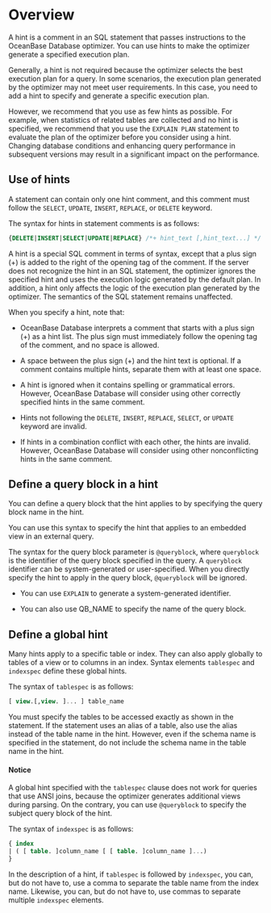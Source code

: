 # Overview

A hint is a comment in an SQL statement that passes instructions to the OceanBase Database optimizer. You can use hints to make the optimizer generate a specified execution plan.

Generally, a hint is not required because the optimizer selects the best execution plan for a query. In some scenarios, the execution plan generated by the optimizer may not meet user requirements. In this case, you need to add a hint to specify and generate a specific execution plan.

However, we recommend that you use as few hints as possible. For example, when statistics of related tables are collected and no hint is specified, we recommend that you use the `EXPLAIN PLAN` statement to evaluate the plan of the optimizer before you consider using a hint. Changing database conditions and enhancing query performance in subsequent versions may result in a significant impact on the performance.

## Use of hints

A statement can contain only one hint comment, and this comment must follow the `SELECT`, `UPDATE`, `INSERT`, `REPLACE`, or `DELETE` keyword.

The syntax for hints in statement comments is as follows:

```sql
{DELETE|INSERT|SELECT|UPDATE|REPLACE} /*+ hint_text [,hint_text...] */
```

A hint is a special SQL comment in terms of syntax, except that a plus sign (+) is added to the right of the opening tag of the comment. If the server does not recognize the hint in an SQL statement, the optimizer ignores the specified hint and uses the execution logic generated by the default plan. In addition, a hint only affects the logic of the execution plan generated by the optimizer. The semantics of the SQL statement remains unaffected.

When you specify a hint, note that:

* OceanBase Database interprets a comment that starts with a plus sign (+) as a hint list. The plus sign must immediately follow the opening tag of the comment, and no space is allowed.

* A space between the plus sign (+) and the hint text is optional. If a comment contains multiple hints, separate them with at least one space.

* A hint is ignored when it contains spelling or grammatical errors. However, OceanBase Database will consider using other correctly specified hints in the same comment.

* Hints not following the `DELETE`, `INSERT`, `REPLACE`, `SELECT`, or `UPDATE` keyword are invalid.

* If hints in a combination conflict with each other, the hints are invalid. However, OceanBase Database will consider using other nonconflicting hints in the same comment.

## Define a query block in a hint

You can define a query block that the hint applies to by specifying the query block name in the hint.

You can use this syntax to specify the hint that applies to an embedded view in an external query.

The syntax for the query block parameter is `@queryblock`, where `queryblock` is the identifier of the query block specified in the query. A `queryblock` identifier can be system-generated or user-specified. When you directly specify the hint to apply in the query block, `@queryblock` will be ignored.

* You can use `EXPLAIN` to generate a system-generated identifier.

* You can also use QB_NAME to specify the name of the query block.

## Define a global hint

Many hints apply to a specific table or index. They can also apply globally to tables of a view or to columns in an index. Syntax elements `tablespec` and `indexspec` define these global hints.

The syntax of `tablespec` is as follows:

```sql
[ view.[,view. ]... ] table_name
```

You must specify the tables to be accessed exactly as shown in the statement. If the statement uses an alias of a table, also use the alias instead of the table name in the hint. However, even if the schema name is specified in the statement, do not include the schema name in the table name in the hint.

  <main id="notice" type='notice'>
    <h4>Notice</h4>
    <p>A global hint specified with the <code>tablespec</code> clause does not work for queries that use ANSI joins, because the optimizer generates additional views during parsing. On the contrary, you can use <code>@queryblock</code> to specify the subject query block of the hint. </p>
  </main>

The syntax of `indexspec` is as follows:

```sql
{ index
| ( [ table. ]column_name [ [ table. ]column_name ]...)
}
```

In the description of a hint, if `tablespec` is followed by `indexspec`, you can, but do not have to, use a comma to separate the table name from the index name. Likewise, you can, but do not have to, use commas to separate multiple `indexspec` elements.
